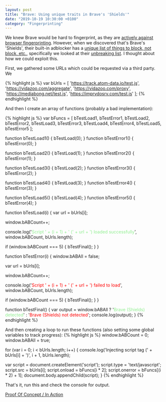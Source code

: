 ```yaml
---
layout: post
title: "Brave: Using unique traits in Brave's 'Shields'"
date: "2019-10-19 10:30:00 +0100"
category: "Fingerprinting"
---
```


We knew Brave would be hard to fingerprint, as they are [actively against browser fingerprinting](https://github.com/brave/brave-browser/wiki/Fingerprinting-Protection-Mode). However, when we discovered that's Brave's 'Shields', their built-in adblocker has a [unique list of things to block, not block, etc.](https://github.com/brave/adblock-lists), specifically we looked at their [unbreaking list](https://github.com/brave/adblock-lists/blob/master/brave-unbreak.txt). I thought about how we could exploit this.

<!--more-->

First, we gathered some URLs which could be requested via a third party. We

{% highlight js %}
var bUrls = [
  'https://track.atom-data.io/test.js',
  'https://vidazoo.com/aggregate',
  'https://vidazoo.com/proxy',
  'https://mediabong.net/test.js',
  'https://imprvdosrv.com/test.js'
];
{% endhighlight %}

And then I create an array of functions (probably a bad implementation):

{% highlight js %}
var bFuncs = [
  bTestLoad1,
  bTestError1,
  bTestLoad2,
  bTestError2,
  bTestLoad3,
  bTestError3,
  bTestLoad4,
  bTestError4,
  bTestLoad5,
  bTestError5
];

function bTestLoad1() {
  bTestLoad(0);
}
function bTestError1() {
  bTestError(0);
}

function bTestLoad2() {
  bTestLoad(1);
}
function bTestError2() {
  bTestError(1);
}

function bTestLoad3() {
  bTestLoad(2);
}
function bTestError3() {
  bTestError(2);
}

function bTestLoad4() {
  bTestLoad(3);
}
function bTestError4() {
  bTestError(3);
}

function bTestLoad5() {
  bTestLoad(4);
}
function bTestError5() {
  bTestError(4);
}

function bTestLoad(i) {
  var url = bUrls[i];

  window.bABCount++;

  console.log('<span style="color: lightgreen;">Script ' + (i + 1) + ' <span class="var">(' + url + ')</span> loaded successfully</span>', window.bABCount, bUrls.length);

  if (window.bABCount === 5) { bTestFinal(); }
}

function bTestError(i) {
  window.bABAll = false;

  var url = bUrls[i];

  window.bABCount++;

  console.log('<span style="color: red;">Script ' + (i + 1) + ' <span class="var">(' + url + ')</span> failed to load</span>', window.bABCount, bUrls.length);

  if (window.bABCount === 5) { bTestFinal(); }
}

function bTestFinal() {
  var output = window.bABAll ? '<span style="color: lightgreen;">Brave (Shields) detected</span>' : '<span style="color: red;">Brave (Shields) not detected</span>';
  console.log(output);
}
{% endhighlight %}

And then creating a loop to run these functions (also setting some global variables to track progress):
{% highlight js %}
window.bABCount = 0;
window.bABAll = true;

for (var i = 0; i < bUrls.length; i++) {
  console.log('Injecting script tag <span class="var">(' + bUrls[i] + ')</span>', i + 1, bUrls.length);

  var script = document.createElement('script');
  script.type = 'text/javascript';
  script.src = bUrls[i];
  script.onload = bFuncs[i * 2];
  script.onerror = bFuncs[(i * 2) + 1];
  document.body.appendChild(script);
}
{% endhighlight %}

That's it, run this and check the console for output.

[Proof Of Concept / In Action](https://oojmed.com/Web-Multiprint/#brave-shields)
